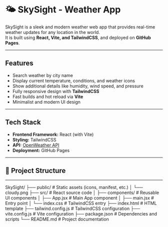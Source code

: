 # 🌤️ SkySight - Weather App

SkySight is a sleek and modern weather web app that provides real-time weather updates for any location in the world.  
It is built using **React, Vite, and TailwindCSS**, and deployed on **GitHub Pages**.

---

## Features

- Search weather by city name
- Display current temperature, conditions, and weather icons
- Show additional details like humidity, wind speed, and pressure
- Fully responsive design with **TailwindCSS**
- Fast builds and hot reload via **Vite**
- Minimalist and modern UI design

---

##  Tech Stack

- **Frontend Framework:** React (with Vite)
- **Styling:** TailwindCSS
- **API:** [OpenWeather API](https://openweathermap.org/api)
- **Deployment:** GitHub Pages

---

## 📂 Project Structure
---
SkySight/
├── public/ # Static assets (icons, manifest, etc.)
│ └── cloudy.png
├── src/ # React source code
│ ├── components/ # Reusable UI components
│ ├── App.jsx # Main App component
│ ├── main.jsx # Entry point
│ └── index.css # TailwindCSS entry
├── index.html # HTML template
├── tailwind.config.js # TailwindCSS configuration
├── vite.config.js # Vite configuration
├── package.json # Dependencies and scripts
└── README.md # Project documentation

